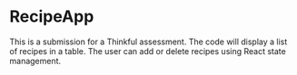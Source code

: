 # RecipeApp

This is a submission for a Thinkful assessment. The code will display a list of recipes in a table. The user can add or delete recipes using React state management.
